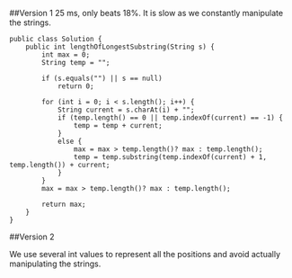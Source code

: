 ##Version 1
25 ms, only beats 18%. It is slow as we constantly manipulate the strings.
```
public class Solution {
    public int lengthOfLongestSubstring(String s) {
        int max = 0;
        String temp = "";
        
        if (s.equals("") || s == null)
            return 0;
            
        for (int i = 0; i < s.length(); i++) {
            String current = s.charAt(i) + "";
            if (temp.length() == 0 || temp.indexOf(current) == -1) {
                temp = temp + current;
            }
            else {
                max = max > temp.length()? max : temp.length();
                temp = temp.substring(temp.indexOf(current) + 1, temp.length()) + current;
            }
        }    
        max = max > temp.length()? max : temp.length();
        
        return max;
    }
}
```
##Version 2

We use several int values to represent all the positions and avoid actually manipulating the strings.
